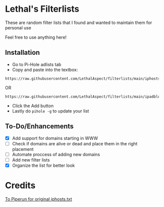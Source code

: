 # Lethal's Filterlists

These are random filter lists that I found and wanted to maintain them for personal use

Feel free to use anything here!

## Installation

  - Go to Pi-Hole adlists tab
  - Copy and paste into the textbox:
  
  ```
  https://raw.githubusercontent.com/LethalAspect/filterlists/main/iphosts.txt
  ```
  OR
   ```
  https://raw.githubusercontent.com/LethalAspect/filterlists/main/ipadblock.txt
  ```
  
  - Click the Add button
  - Lastly do `pihole -g` to update your list

## To-Do/Enhancements
- [x] Add support for domains starting in WWW
- [ ] Check if domains are alive or dead and place them in the right placement
- [ ] Automate proccess of adding new domains
- [ ] Add new filter lists
- [x] Organize the list for better look

# Credits
[To Piperun for original iphosts.txt](https://github.com/piperun/iploggerfilter)
